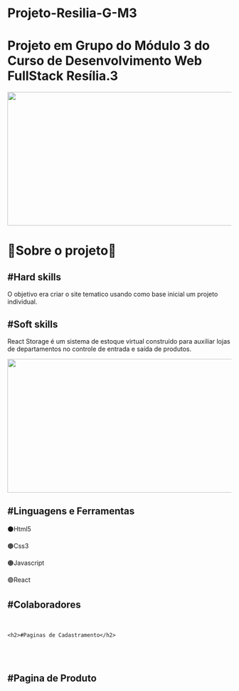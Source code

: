 # Projeto-Resilia-G-M3
<h1>Projeto em Grupo do Módulo 3 do Curso de Desenvolvimento Web FullStack Resília.3</h1>
    <img width="600px" height="300px" src="./imgs/home.jpeg">
    <h1>🔵Sobre o projeto🔵</h1>
    <h2>#Hard skills</h2>
    <p>O objetivo era criar o site tematico usando como base inicial um projeto individual.</p>
    <h2>#Soft skills</h2>
    <p>React Storage é um sistema de estoque virtual construído para auxiliar lojas de departamentos no controle de entrada e saída de produtos.</p>
    <img width="600" height="300" src="./imgs/filmes.jpeg" alt="">
   <h2>#Linguagens e Ferramentas</h2>
   <p>⚫Html5</p>
   <p>🟤Css3</p>
   <p>🟠Javascript</p>
   <p>🟣React</p>
   

   <h2>#Colaboradores</h2>
   <a href="blob:https://web.whatsapp.com/58e65d09-98d1-414c-b8e9-4ee2ed977a05"></a>
   <br>
   
    <h2>#Paginas de Cadastramento</h2>
   <a href="blob:https://web.whatsapp.com/2cbc1b6e-2a50-4982-9f6b-502899da8508"></a>
   <br>
    <a href="blob:https://web.whatsapp.com/807bf512-49f6-4ff0-abd9-7c8c6668b81c"></a>
   <br>
   
   <h2>#Pagina de Produto</h2>
   <a href="blob:https://web.whatsapp.com/6d464fef-8f6b-4e5c-b64c-58762dcca92b"></a>
   <br>
   
